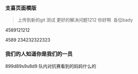 ### 支喜页面模版
> 上传到新的git 测试
> 更好的解决问题1212
> 你好啊  各位bady

4589121212

4589
234232322323
### 我们的人知道你是我们的一员
899d89s9s8d9
队内对抗赛看到的妈妈什么的
